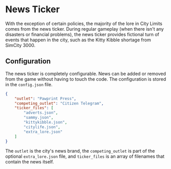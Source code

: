 # News Ticker

With the exception of certain policies, the majority of the lore in City Limits comes from the news ticker. During regular gameplay (when there isn't any disasters or financial problems), the news ticker provides fictional turn of events that happen in the city, such as the Kitty Kibble shortage from SimCity 3000.

## Configuration

The news ticker is completely configurable. News can be added or removed from the game without having to touch the code. The configuration is stored in the `config.json` file.

```json
{
    "outlet": "Pawprint Press",
    "competing_outlet": "Citizen Telegram",
    "ticker_files": [
        "adverts.json",
        "sammy.json",
        "kittykibble.json",
        "citylife.json",
        "extra_lore.json"
    ]
}
```

The ``outlet`` is the city's news brand, the ``competing_outlet`` is part of the optional ``extra_lore.json`` file, and ```ticker_files``` is an array of filenames that contain the news itself.
